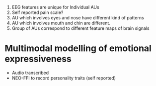 1. EEG features are unique for Individual AUs
2. Self reported pain scale?
3. AU which involves eyes and nose have different kind of patterns
4. AU which involves mouth and chin are different.
5. Group of AUs correspond to different feature maps of brain signals 


# **Multimodal modelling of emotional expressiveness**
* Audio transcribed
* NEO-FFI to record personality traits (self reported)